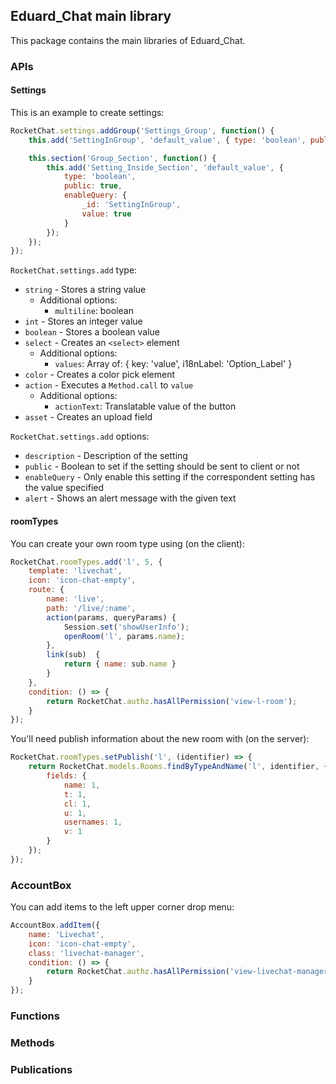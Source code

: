 ## Eduard_Chat main library

This package contains the main libraries of Eduard_Chat.

### APIs

#### Settings

This is an example to create settings:
```javascript
RocketChat.settings.addGroup('Settings_Group', function() {
    this.add('SettingInGroup', 'default_value', { type: 'boolean', public: true });

    this.section('Group_Section', function() {
        this.add('Setting_Inside_Section', 'default_value', {
            type: 'boolean', 
            public: true, 
            enableQuery: { 
                _id: 'SettingInGroup', 
                value: true 
            }
        });
    });
});
```

`RocketChat.settings.add` type:

* `string` - Stores a string value
    * Additional options:
        * `multiline`: boolean
* `int` - Stores an integer value
* `boolean` - Stores a boolean value
* `select` - Creates an `<select>` element
    * Additional options:
        * `values`: Array of: { key: 'value', i18nLabel: 'Option_Label' }
* `color` - Creates a color pick element
* `action` - Executes a `Method.call` to `value`
    * Additional options:
        * `actionText`: Translatable value of the button
* `asset` - Creates an upload field

`RocketChat.settings.add` options:

* `description` - Description of the setting
* `public` - Boolean to set if the setting should be sent to client or not
* `enableQuery` - Only enable this setting if the correspondent setting has the value specified
* `alert` - Shows an alert message with the given text

#### roomTypes

You can create your own room type using (on the client):

```javascript
RocketChat.roomTypes.add('l', 5, {
    template: 'livechat',
    icon: 'icon-chat-empty',
    route: {
        name: 'live',
        path: '/live/:name',
        action(params, queryParams) {
            Session.set('showUserInfo');
            openRoom('l', params.name);
        },
        link(sub)  {
            return { name: sub.name }
        }
    },
    condition: () => {
        return RocketChat.authz.hasAllPermission('view-l-room');
    }
});
```

You'll need publish information about the new room with (on the server):

```javascript
RocketChat.roomTypes.setPublish('l', (identifier) => {
    return RocketChat.models.Rooms.findByTypeAndName('l', identifier, {
        fields: {
            name: 1,
            t: 1,
            cl: 1,
            u: 1,
            usernames: 1,
            v: 1
        }
    });
});
```

### AccountBox

You can add items to the left upper corner drop menu:
```javascript
AccountBox.addItem({
    name: 'Livechat',
    icon: 'icon-chat-empty',
    class: 'livechat-manager',
    condition: () => {
        return RocketChat.authz.hasAllPermission('view-livechat-manager');
    }
});
```

### Functions
### Methods
### Publications

